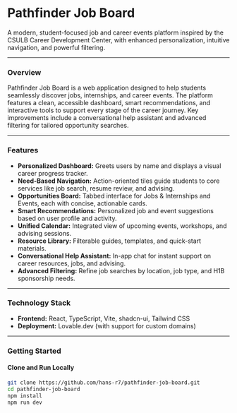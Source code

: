# Pathfinder Job Board

A modern, student-focused job and career events platform inspired by the CSULB Career Development Center, with enhanced personalization, intuitive navigation, and powerful filtering.

---

### Overview

Pathfinder Job Board is a web application designed to help students seamlessly discover jobs, internships, and career events. The platform features a clean, accessible dashboard, smart recommendations, and interactive tools to support every stage of the career journey. Key improvements include a conversational help assistant and advanced filtering for tailored opportunity searches.

---

### Features

- **Personalized Dashboard:** Greets users by name and displays a visual career progress tracker.
- **Need-Based Navigation:** Action-oriented tiles guide students to core services like job search, resume review, and advising.
- **Opportunities Board:** Tabbed interface for Jobs \& Internships and Events, each with concise, actionable cards.
- **Smart Recommendations:** Personalized job and event suggestions based on user profile and activity.
- **Unified Calendar:** Integrated view of upcoming events, workshops, and advising sessions.
- **Resource Library:** Filterable guides, templates, and quick-start materials.
- **Conversational Help Assistant:** In-app chat for instant support on career resources, jobs, and advising.
- **Advanced Filtering:** Refine job searches by location, job type, and H1B sponsorship needs.

---

### Technology Stack

- **Frontend:** React, TypeScript, Vite, shadcn-ui, Tailwind CSS
- **Deployment:** Lovable.dev (with support for custom domains)

---

### Getting Started

#### Clone and Run Locally

```bash
git clone https://github.com/hans-r7/pathfinder-job-board.git
cd pathfinder-job-board
npm install
npm run dev
```
